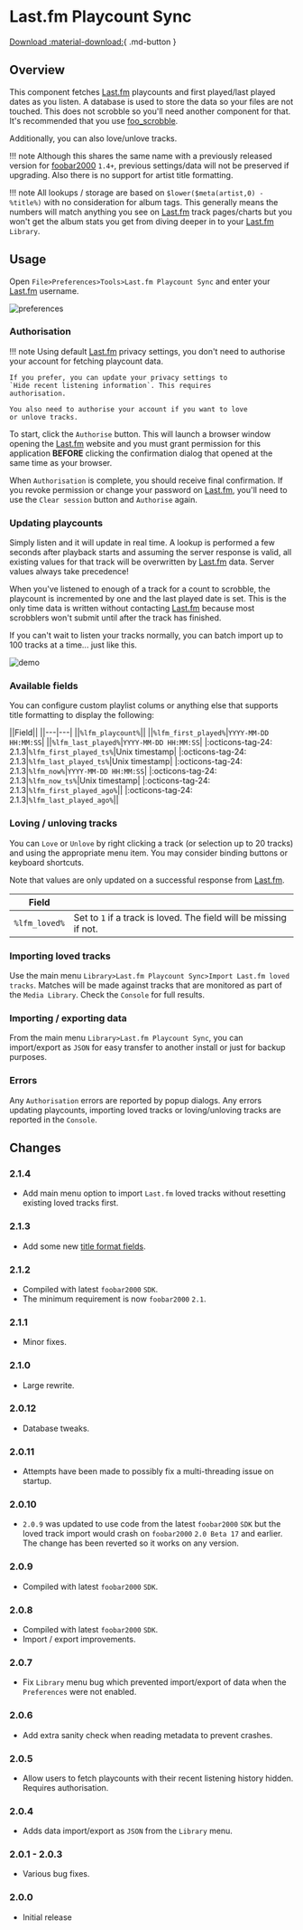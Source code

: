 # Last.fm Playcount Sync
[Download :material-download:](https://github.com/marc2k3/marc2k3/releases){ .md-button }

## Overview
This component fetches [Last.fm][] playcounts and first played/last played dates
as you listen. A database is used to store the data so your files are not
touched. This does not scrobble so you'll need another component for
that. It's recommended that you use [foo_scrobble](https://github.com/gix/foo_scrobble).

Additionally, you can also love/unlove tracks.

!!! note
	Although this shares the same name with a previously released version for
	[foobar2000](https://www.foobar2000.org) `1.4+`, previous settings/data will
	not be preserved if upgrading. Also there is no support for artist title
	formatting.

!!! note
	All lookups / storage are based on `$lower($meta(artist,0) - %title%)` with
	no consideration for album tags. This generally means the numbers will match
	anything you see on [Last.fm][] track pages/charts but you won't get the
	album stats you get from diving deeper in to your [Last.fm][] `Library`.

## Usage
Open `File>Preferences>Tools>Last.fm Playcount Sync` and enter your [Last.fm][] username.

![preferences](../images/lastfm-preferences.png)

### Authorisation
!!! note
	Using default [Last.fm][] privacy settings, you don't need to
	authorise your account for fetching playcount data.

	If you prefer, you can update your privacy settings to
	`Hide recent listening information`. This requires
	authorisation.

	You also need to authorise your account if you want to love
	or unlove tracks.

To start, click the `Authorise` button. This will launch a browser window
opening the [Last.fm][] website and you must grant
permission for this application **BEFORE** clicking the confirmation
dialog that opened at the same time as your browser.

When `Authorisation` is complete, you should receive final confirmation. If
you revoke permission or change your password on [Last.fm][],
you'll need to use the `Clear session` button and `Authorise` again.

### Updating playcounts
Simply listen and it will update in real time. A lookup is performed a
few seconds after playback starts and assuming the server response is
valid, all existing values for that track will be overwritten
by [Last.fm][] data. Server values always take precedence!

When you've listened to enough of a track for a count to scrobble, the
playcount is incremented by one and the last played date is set. This is
the only time data is written without contacting [Last.fm][]
because most scrobblers won't submit until after the track has finished.

If you can't wait to listen your tracks normally, you can batch import
up to 100 tracks at a time... just like this.

![demo](../images/lastfm-demo.gif)

### Available fields

You can configure custom playlist colums or anything else that supports
title formatting to display the following:

||Field||
||---|---|
||`%lfm_playcount%`||
||`%lfm_first_played%`|`YYYY-MM-DD HH:MM:SS`|
||`%lfm_last_played%`|`YYYY-MM-DD HH:MM:SS`|
|:octicons-tag-24: 2.1.3|`%lfm_first_played_ts%`|Unix timestamp|
|:octicons-tag-24: 2.1.3|`%lfm_last_played_ts%`|Unix timestamp|
|:octicons-tag-24: 2.1.3|`%lfm_now%`|`YYYY-MM-DD HH:MM:SS`|
|:octicons-tag-24: 2.1.3|`%lfm_now_ts%`|Unix timestamp|
|:octicons-tag-24: 2.1.3|`%lfm_first_played_ago%`||
|:octicons-tag-24: 2.1.3|`%lfm_last_played_ago%`||

### Loving / unloving tracks
You can `Love` or `Unlove` by right clicking a track (or selection up to 20 tracks)
and using the appropriate menu item. You may consider binding buttons
or keyboard shortcuts.

Note that values are only updated on a successful response from [Last.fm][].

|Field||
|---|---|
|`%lfm_loved%`|Set to `1` if a track is loved. The field will be missing if not.|

### Importing loved tracks
Use the main menu `Library>Last.fm Playcount Sync>Import Last.fm loved tracks`.
Matches will be made against tracks that are monitored as part of the
`Media Library`. Check the `Console` for full results.

### Importing / exporting data
From the main menu `Library>Last.fm Playcount Sync`, you can import/export as
`JSON` for easy transfer to another install or just for backup purposes.

### Errors
Any `Authorisation` errors are reported by popup dialogs. Any errors
updating playcounts, importing loved tracks or loving/unloving tracks
are reported in the `Console`.

[Last.fm]: https://last.fm

## Changes

### 2.1.4
- Add main menu option to import `Last.fm` loved tracks without resetting existing loved tracks first.

### 2.1.3
- Add some new [title format fields](#available-fields).

### 2.1.2
- Compiled with latest `foobar2000` `SDK`.
- The minimum requirement is now `foobar2000` `2.1`.

### 2.1.1
- Minor fixes.

### 2.1.0
- Large rewrite.

### 2.0.12
- Database tweaks.

### 2.0.11
- Attempts have been made to possibly fix a multi-threading issue on startup.

### 2.0.10
- `2.0.9` was updated to use code from the latest `foobar2000` `SDK` but the loved track import would crash on `foobar2000` `2.0 Beta 17` and earlier. The change has been reverted so it works on any version.

### 2.0.9
- Compiled with latest `foobar2000` `SDK`.

### 2.0.8
- Compiled with latest `foobar2000` `SDK`.
- Import / export improvements.

### 2.0.7
- Fix `Library` menu bug which prevented import/export of data when the `Preferences` were not enabled.

### 2.0.6
- Add extra sanity check when reading metadata to prevent crashes.

### 2.0.5
- Allow users to fetch playcounts with their recent listening history hidden. Requires authorisation.

### 2.0.4
- Adds data import/export as `JSON` from the `Library` menu.

### 2.0.1 - 2.0.3
- Various bug fixes.

### 2.0.0
- Initial release
